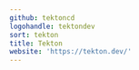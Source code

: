 ```yaml
---
github: tektoncd
logohandle: tektondev
sort: tekton
title: Tekton
website: 'https://tekton.dev/'
---
```

